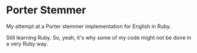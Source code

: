 Porter Stemmer
==============

My attempt at a Porter stemmer implementation for English in Ruby.

Still learning Ruby. So, yeah, it's why some of my code might not be done in a very Ruby way.